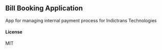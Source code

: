 ## Bill Booking Application

App for managing internal payment process for Indictrans Technologies

#### License

MIT